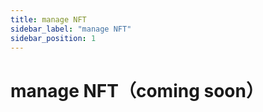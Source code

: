 ```yaml
---
title: manage NFT
sidebar_label: "manage NFT"
sidebar_position: 1
---
```

# manage NFT（coming soon）
